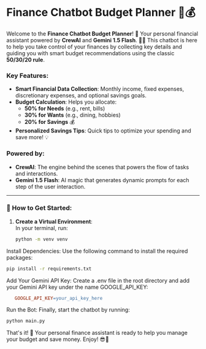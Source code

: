 # Finance Chatbot Budget Planner 💬💰

Welcome to the **Finance Chatbot Budget Planner**! 🎉 Your personal financial assistant powered by **CrewAI** and **Gemini 1.5 Flash**. 🤖✨ This chatbot is here to help you take control of your finances by collecting key details and guiding you with smart budget recommendations using the classic **50/30/20 rule**. 

### Key Features:
- **Smart Financial Data Collection**: Monthly income, fixed expenses, discretionary expenses, and optional savings goals.
- **Budget Calculation**: Helps you allocate:
  - **50% for Needs** (e.g., rent, bills)
  - **30% for Wants** (e.g., dining, hobbies)
  - **20% for Savings** 💰
- **Personalized Savings Tips**: Quick tips to optimize your spending and save more! 💡

### Powered by:
- **CrewAI**: The engine behind the scenes that powers the flow of tasks and interactions.
- **Gemini 1.5 Flash**: AI magic that generates dynamic prompts for each step of the user interaction.

---

### 🚀 How to Get Started:

1. **Create a Virtual Environment**:  
   In your terminal, run:
   ```bash
   python -m venv venv
   ```
  Install Dependencies:
  Use the following command to install the required packages:
   ```bash
   pip install -r requirements.txt
  ```
Add Your Gemini API Key:
Create a .env file in the root directory and add your Gemini API key under the name GOOGLE_API_KEY:
```makefile
   GOOGLE_API_KEY=your_api_key_here
   ```
  Run the Bot:
  Finally, start the chatbot by running:
   ```bash
   python main.py
   ```
That's it! 🎉 Your personal finance assistant is ready to help you manage your budget and save money. Enjoy! 😎💸
